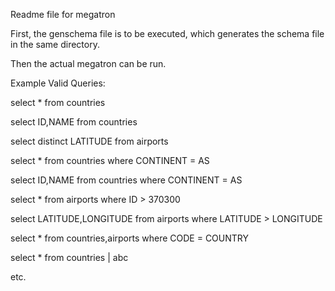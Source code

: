 Readme file for megatron

First, the genschema file is to be executed, which generates the schema file in the same directory.

Then the actual megatron can be run.

Example Valid Queries:

select * from countries

select ID,NAME from countries

select distinct LATITUDE from airports

select * from countries where CONTINENT = AS

select ID,NAME from countries where CONTINENT = AS

select * from airports where ID > 370300 

select LATITUDE,LONGITUDE from airports where LATITUDE > LONGITUDE

select * from countries,airports where CODE = COUNTRY

select * from countries | abc


etc.
